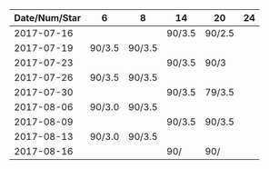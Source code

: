 Date/Num/Star   | 6      | 8      | 14     | 20     | 24     |
----------------|--------|--------|--------|--------|--------|
2017-07-16      |        |        | 90/3.5 | 90/2.5 |        |
2017-07-19      | 90/3.5 | 90/3.5 |        |        |        |
2017-07-23      |        |        | 90/3.5 | 90/3   |        |
2017-07-26      | 90/3.5 | 90/3.5 |        |        |        |
2017-07-30      |        |        | 90/3.5 | 79/3.5 |        |
2017-08-06      | 90/3.0 | 90/3.5 |        |        |        |
2017-08-09      |        |        | 90/3.5 | 90/3.5 |        |
2017-08-13      | 90/3.0 | 90/3.5 |        |        |        |
2017-08-16      |        |        | 90/    | 90/    |        |


